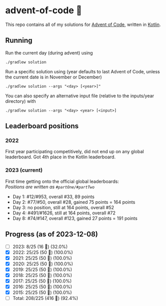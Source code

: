 # advent-of-code 🎄
This repo contains all of my solutions for [Advent of Code](https://adventofcode.com/), written in [Kotlin](https://kotlinlang.org).

## Running
Run the current day (during advent) using
```shell
./gradlew solution
```
Run a specific solution using (year defaults to last Advent of Code, unless the current date is in November or December)
```shell
./gradlew solution --args "<day> [<year>]"
```
You can also specify an alternative input file (relative to the inputs/year directory) with
```shell
./gradlew solution --args "<day> <year> [<input>]
```

## Leaderboard positions
### 2022
First year participating competitively, did not end up on any global leaderboard. Got 4th place in the Kotlin leaderboard.

### 2023 (current)
First time getting onto the official global leaderboards:  
*Positions are written as `#partOne/#partTwo`*
- Day 1: #12/#953, overall #33, 89 points
- Day 2: #77/#50, overall #28, gained 75 points = 164 points
- Day 3: no position, still at 164 points, overall #52
- Day 4: #491/#1626, still at 164 points, overall #72
- Day 8: #74/#147, overall #123, gained 27 points = 191 points

## Progress (as of 2023-12-08)
- [ ] 2023: 8/25 (16 🌟) (32.0%)
- [x] 2022: 25/25 (50 🌟) (100.0%)
- [x] 2021: 25/25 (50 🌟) (100.0%)
- [x] 2020: 25/25 (50 🌟) (100.0%)
- [x] 2019: 25/25 (50 🌟) (100.0%)
- [x] 2018: 25/25 (50 🌟) (100.0%)
- [x] 2017: 25/25 (50 🌟) (100.0%)
- [x] 2016: 25/25 (50 🌟) (100.0%)
- [x] 2015: 25/25 (50 🌟) (100.0%)
- [ ] Total: 208/225 (416 🌟) (92.4%)